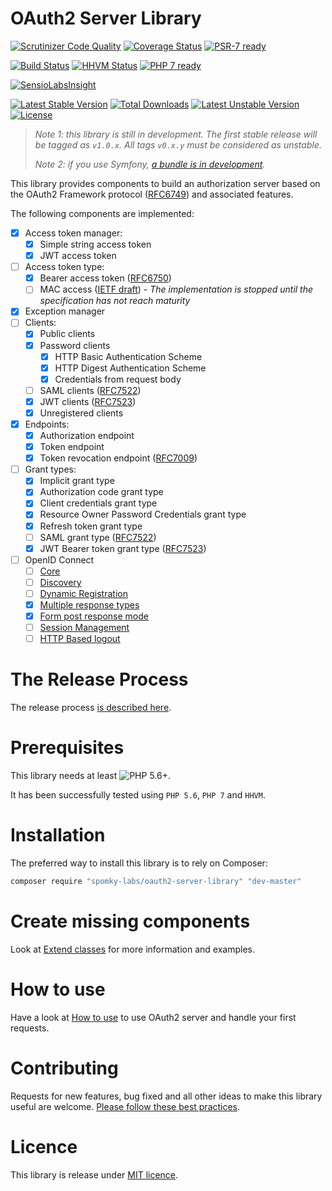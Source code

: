 OAuth2 Server Library
=====================

[![Scrutinizer Code Quality](https://scrutinizer-ci.com/g/Spomky-Labs/oauth2-server-library/badges/quality-score.png?b=master)](https://scrutinizer-ci.com/g/Spomky-Labs/oauth2-server-library/?branch=master)
[![Coverage Status](https://coveralls.io/repos/Spomky-Labs/oauth2-server-library/badge.svg?branch=master&service=github)](https://coveralls.io/github/Spomky-Labs/oauth2-server-library?branch=master)
[![PSR-7 ready](https://img.shields.io/badge/PSR--7-ready-brightgreen.svg)](http://www.php-fig.org/psr/psr-7/)

[![Build Status](https://travis-ci.org/Spomky-Labs/oauth2-server-library.svg?branch=master)](https://travis-ci.org/Spomky-Labs/oauth2-server-library)
[![HHVM Status](http://hhvm.h4cc.de/badge/spomky-labs/oauth2-server-library.svg)](http://hhvm.h4cc.de/package/spomky-labs/oauth2-server-library)
[![PHP 7 ready](http://php7ready.timesplinter.ch/Spomky-Labs/oauth2-server-library/badge.svg)](https://travis-ci.org/Spomky-Labs/oauth2-server-library)

[![SensioLabsInsight](https://insight.sensiolabs.com/projects/3d678a80-f1b8-48a3-b36e-c7f0c6d45939/big.png)](https://insight.sensiolabs.com/projects/3d678a80-f1b8-48a3-b36e-c7f0c6d45939)

[![Latest Stable Version](https://poser.pugx.org/Spomky-Labs/oauth2-server-library/v/stable.png)](https://packagist.org/packages/Spomky-Labs/oauth2-server-library)
[![Total Downloads](https://poser.pugx.org/Spomky-Labs/oauth2-server-library/downloads.png)](https://packagist.org/packages/Spomky-Labs/oauth2-server-library)
[![Latest Unstable Version](https://poser.pugx.org/Spomky-Labs/oauth2-server-library/v/unstable.png)](https://packagist.org/packages/Spomky-Labs/oauth2-server-library)
[![License](https://poser.pugx.org/Spomky-Labs/oauth2-server-library/license.png)](https://packagist.org/packages/Spomky-Labs/oauth2-server-library)

> *Note 1: this library is still in development. The first stable release will be tagged as `v1.0.x`. All tags `v0.x.y` must be considered as unstable.*
> 
> *Note 2: if you use Symfony, [a bundle is in development](https://github.com/Spomky-Labs/OAuth2ServerBundle).*

This library provides components to build an authorization server based on the OAuth2 Framework protocol ([RFC6749](https://tools.ietf.org/html/rfc6749)) and associated features.

The following components are implemented:

* [x] Access token manager:
    * [x] Simple string access token
    * [x] JWT access token
* [ ] Access token type:
    * [x] Bearer access token ([RFC6750](https://tools.ietf.org/html/rfc6750))
    * [ ] MAC access ([IETF draft](https://tools.ietf.org/html/draft-ietf-oauth-v2-http-mac-05)) - *The implementation is stopped until the specification has not reach maturity*
* [x] Exception manager
* [ ] Clients:
    * [x] Public clients
    * [x] Password clients
        * [x] HTTP Basic Authentication Scheme
        * [x] HTTP Digest Authentication Scheme
        * [x] Credentials from request body
    * [ ] SAML clients ([RFC7522](https://tools.ietf.org/html/rfc7522))
    * [x] JWT clients ([RFC7523](https://tools.ietf.org/html/rfc7523))
    * [x] Unregistered clients
* [x] Endpoints:
    * [x] Authorization endpoint
    * [x] Token endpoint
    * [x] Token revocation endpoint ([RFC7009](https://tools.ietf.org/html/rfc7009))
* [ ] Grant types:
    * [x] Implicit grant type
    * [x] Authorization code grant type
    * [x] Client credentials grant type
    * [x] Resource Owner Password Credentials grant type
    * [x] Refresh token grant type
    * [ ] SAML grant type ([RFC7522](https://tools.ietf.org/html/rfc7522))
    * [x] JWT Bearer token grant type ([RFC7523](https://tools.ietf.org/html/rfc7523))

* [ ] OpenID Connect
    * [ ] [Core](http://openid.net/specs/openid-connect-core-1_0.html)
    * [ ] [Discovery](http://openid.net/specs/openid-connect-discovery-1_0.html)
    * [ ] [Dynamic Registration](http://openid.net/specs/openid-connect-registration-1_0.html)
    * [x] [Multiple response types](http://openid.net/specs/oauth-v2-multiple-response-types-1_0.html)
    * [x] [Form post response mode](http://openid.net/specs/oauth-v2-form-post-response-mode-1_0.html)
    * [ ] [Session Management](http://openid.net/specs/openid-connect-session-1_0.html)
    * [ ] [HTTP Based logout](http://openid.net/specs/openid-connect-logout-1_0.html)

# The Release Process

The release process [is described here](doc/Release.md).

# Prerequisites

This library needs at least ![PHP 5.6+](https://img.shields.io/badge/PHP-5.6%2B-ff69b4.svg).

It has been successfully tested using `PHP 5.6`, `PHP 7` and `HHVM`.

# Installation

The preferred way to install this library is to rely on Composer:

```sh
composer require "spomky-labs/oauth2-server-library" "dev-master"
```

# Create missing components

Look at [Extend classes](doc/Extend.md) for more information and examples.

# How to use

Have a look at [How to use](doc/Use.md) to use OAuth2 server and handle your first requests.

# Contributing

Requests for new features, bug fixed and all other ideas to make this library useful are welcome. [Please follow these best practices](doc/Contributing.md).

# Licence

This library is release under [MIT licence](LICENSE.txt).
